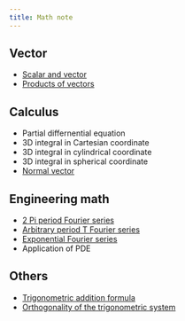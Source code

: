 ```yaml
---
title: Math note
---
```


## Vector
- [Scalar and vector](scalar_vector)
- [Products of vectors](vector_products)

## Calculus
- Partial differnential equation
- 3D integral in Cartesian coordinate
- 3D integral in cylindrical coordinate
- 3D integral in spherical coordinate  
- [Normal vector](normal_vector)

## Engineering math
- [2 Pi period Fourier series](2pi_fourier_series)
- [Arbitrary period T Fourier series](Tperiod_fourier_series)
- [Exponential Fourier series](exponential_fourier)
- Application of PDE

## Others
- [Trigonometric addition formula](trigo_add)
- [Orthogonality of the trigonometric system](orthogonal_tri)